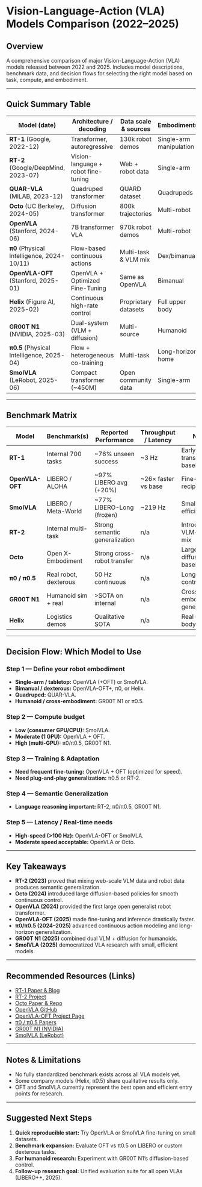 # Vision-Language-Action (VLA) Models Comparison (2022–2025)

## Overview
A comprehensive comparison of major Vision-Language-Action (VLA) models released between 2022 and 2025. Includes model descriptions, benchmark data, and decision flows for selecting the right model based on task, compute, and embodiment.

---

## Quick Summary Table

| Model (date) | Architecture / decoding | Data scale & sources | Embodiments | Openness |
|---|---|---|---|---|
| **RT-1** (Google, 2022-12) | Transformer, autoregressive | 130k robot demos | Single-arm manipulation | Paper only |
| **RT-2** (Google/DeepMind, 2023-07) | Vision-language + robot fine-tuning | Web + robot data | Single-arm | Paper + blog |
| **QUAR-VLA** (MiLAB, 2023-12) | Quadruped transformer | QUARD dataset | Quadrupeds | Paper (ECCV) |
| **Octo** (UC Berkeley, 2024-05) | Diffusion transformer | 800k trajectories | Multi-robot | Open repo |
| **OpenVLA** (Stanford, 2024-06) | 7B transformer VLA | 970k robot demos | Multi-robot | Fully open |
| **π0** (Physical Intelligence, 2024-10/11) | Flow-based continuous actions | Multi-task & VLM mix | Dex/bimanual | Paper + blog |
| **OpenVLA-OFT** (Stanford, 2025-01) | OpenVLA + Optimized Fine-Tuning | Same as OpenVLA | Bimanual | Open recipe |
| **Helix** (Figure AI, 2025-02) | Continuous high-rate control | Proprietary datasets | Full upper body | Private demos |
| **GR00T N1** (NVIDIA, 2025-03) | Dual-system (VLM + diffusion) | Multi-source | Humanoid | Open paper |
| **π0.5** (Physical Intelligence, 2025-04) | Flow + heterogeneous co-training | Multi-task | Long-horizon home | Paper + blog |
| **SmolVLA** (LeRobot, 2025-06) | Compact transformer (~450M) | Open community data | Single-arm | Fully open |

---

## Benchmark Matrix

| Model | Benchmark(s) | Reported Performance | Throughput / Latency | Notes |
|---|---|---|---|---|
| **RT-1** | Internal 700 tasks | ~76% unseen success | ~3 Hz | Early transformer baseline |
| **OpenVLA-OFT** | LIBERO / ALOHA | ~97% LIBERO avg (+20%) | ~26× faster vs base | Fine-tuning recipe |
| **SmolVLA** | LIBERO / Meta-World | ~77% LIBERO-Long (frozen) | ~219 Hz | Small model, efficient |
| **RT-2** | Internal multi-task | Strong semantic generalization | n/a | Introduced VLM+robot mix |
| **Octo** | Open X-Embodiment | Strong cross-robot transfer | n/a | Large diffusion baseline |
| **π0 / π0.5** | Real robot, dexterous | 50 Hz continuous | n/a | Long-horizon control |
| **GR00T N1** | Humanoid sim + real | >SOTA on internal | n/a | Cross-embodiment generalization |
| **Helix** | Logistics demos | Qualitative SOTA | n/a | Real upper-body control |

---

## Decision Flow: Which Model to Use

### Step 1 — Define your robot embodiment
- **Single-arm / tabletop:** OpenVLA (+OFT) or SmolVLA.
- **Bimanual / dexterous:** OpenVLA-OFT+, π0, or Helix.
- **Quadruped:** QUAR-VLA.
- **Humanoid / cross-embodiment:** GR00T N1 or π0.5.

### Step 2 — Compute budget
- **Low (consumer GPU/CPU):** SmolVLA.
- **Moderate (1 GPU):** OpenVLA + OFT.
- **High (multi-GPU):** π0/π0.5, GR00T N1.

### Step 3 — Training & Adaptation
- **Need frequent fine-tuning:** OpenVLA + OFT (optimized for speed).
- **Need plug-and-play generalization:** π0.5 or RT-2.

### Step 4 — Semantic Generalization
- **Language reasoning important:** RT-2, π0/π0.5, GR00T N1.

### Step 5 — Latency / Real-time needs
- **High-speed (>100 Hz):** OpenVLA-OFT or SmolVLA.
- **Moderate speed acceptable:** OpenVLA or Octo.

---

## Key Takeaways

- **RT-2 (2023)** proved that mixing web-scale VLM data and robot data produces semantic generalization.
- **Octo (2024)** introduced large diffusion-based policies for smooth continuous control.
- **OpenVLA (2024)** provided the first large open generalist robot transformer.
- **OpenVLA-OFT (2025)** made fine-tuning and inference drastically faster.
- **π0/π0.5 (2024–2025)** advanced continuous action modeling and long-horizon generalization.
- **GR00T N1 (2025)** combined dual VLM + diffusion for humanoids.
- **SmolVLA (2025)** democratized VLA research with small, efficient models.

---

## Recommended Resources (Links)
- [RT-1 Paper & Blog](https://robotics-transformer1.github.io)
- [RT-2 Project](https://robotics-transformer2.github.io)
- [Octo Paper & Repo](https://octo-model.github.io)
- [OpenVLA GitHub](https://openvla.github.io)
- [OpenVLA-OFT Project Page](https://openvla-oft.github.io)
- [π0 / π0.5 Papers](https://arxiv.org/abs/2410.XXXX)
- [GR00T N1 (NVIDIA)](https://research.nvidia.com/publication/2025-gr00t-n1)
- [SmolVLA (LeRobot)](https://huggingface.co/lerobot/smolvla)

---

## Notes & Limitations
- No fully standardized benchmark exists across all VLA models yet.
- Some company models (Helix, π0.5) share qualitative results only.
- OFT and SmolVLA currently represent the best open and efficient entry points for research.

---

## Suggested Next Steps
1. **Quick reproducible start:** Try OpenVLA or SmolVLA fine-tuning on small datasets.
2. **Benchmark expansion:** Evaluate OFT vs π0.5 on LIBERO or custom dexterous tasks.
3. **For humanoid research:** Experiment with GR00T N1’s diffusion-based control.
4. **Follow-up research goal:** Unified evaluation suite for all open VLAs (LIBERO++, 2025).
